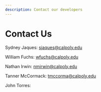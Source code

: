 ```yaml
---
description: Contact our developers
---
```


# Contact Us

Sydney Jaques: sjaques@calpoly.edu

William Fuchs: wfuchs@calpoly.edu

Nathan Irwin: nmirwin@calpoly.edu

Tanner McCormack: tmccorma@calpoly.edu

John Torres: 




